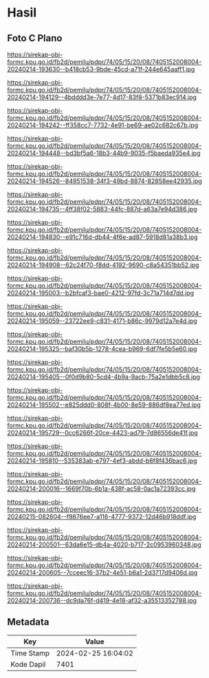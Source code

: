 # Hasil

## Foto C Plano

https://sirekap-obj-formc.kpu.go.id/fb2d/pemilu/pdpr/74/05/15/20/08/7405152008004-20240214-193630--b418cb53-9bde-45cd-a71f-244e645aaff1.jpg

https://sirekap-obj-formc.kpu.go.id/fb2d/pemilu/pdpr/74/05/15/20/08/7405152008004-20240214-194129--4bdddd3e-7e77-4d17-83f8-5371b83ec914.jpg

https://sirekap-obj-formc.kpu.go.id/fb2d/pemilu/pdpr/74/05/15/20/08/7405152008004-20240214-194242--ff358cc7-7732-4e91-be69-ae02c682c67b.jpg

https://sirekap-obj-formc.kpu.go.id/fb2d/pemilu/pdpr/74/05/15/20/08/7405152008004-20240214-194448--bd3bf5a6-18b3-44b9-9035-f5baeda935e4.jpg

https://sirekap-obj-formc.kpu.go.id/fb2d/pemilu/pdpr/74/05/15/20/08/7405152008004-20240214-194526--84951538-34f3-49bd-8874-82858ee42935.jpg

https://sirekap-obj-formc.kpu.go.id/fb2d/pemilu/pdpr/74/05/15/20/08/7405152008004-20240214-194735--4ff38f02-5883-44fc-887d-a63a7e94d386.jpg

https://sirekap-obj-formc.kpu.go.id/fb2d/pemilu/pdpr/74/05/15/20/08/7405152008004-20240214-194830--e91c716d-db44-4f6e-ad87-5918d81a38b3.jpg

https://sirekap-obj-formc.kpu.go.id/fb2d/pemilu/pdpr/74/05/15/20/08/7405152008004-20240214-194908--62c24f70-f8dd-4192-9690-c8a54351bb52.jpg

https://sirekap-obj-formc.kpu.go.id/fb2d/pemilu/pdpr/74/05/15/20/08/7405152008004-20240214-195003--b2bfcaf3-bae0-4212-97fd-3c71a714d7dd.jpg

https://sirekap-obj-formc.kpu.go.id/fb2d/pemilu/pdpr/74/05/15/20/08/7405152008004-20240214-195059--23722ee9-c831-4171-b86c-9979d12a7e4d.jpg

https://sirekap-obj-formc.kpu.go.id/fb2d/pemilu/pdpr/74/05/15/20/08/7405152008004-20240214-195325--baf30b5b-1278-4cea-b969-6df7fe5b5e60.jpg

https://sirekap-obj-formc.kpu.go.id/fb2d/pemilu/pdpr/74/05/15/20/08/7405152008004-20240214-195405--0f0d9b80-5cd4-4b9a-9acb-75a2e1dbb5c8.jpg

https://sirekap-obj-formc.kpu.go.id/fb2d/pemilu/pdpr/74/05/15/20/08/7405152008004-20240214-195502--e825ddd0-808f-4b00-8e59-886df8ea77ed.jpg

https://sirekap-obj-formc.kpu.go.id/fb2d/pemilu/pdpr/74/05/15/20/08/7405152008004-20240214-195729--0cc6266f-20ce-4423-ad79-7d86556de41f.jpg

https://sirekap-obj-formc.kpu.go.id/fb2d/pemilu/pdpr/74/05/15/20/08/7405152008004-20240214-195810--535383ab-e797-4ef3-abdd-b6f8f436bac6.jpg

https://sirekap-obj-formc.kpu.go.id/fb2d/pemilu/pdpr/74/05/15/20/08/7405152008004-20240214-200016--1669f70b-6b1a-438f-ac58-0ac1a72393cc.jpg

https://sirekap-obj-formc.kpu.go.id/fb2d/pemilu/pdpr/74/05/15/20/08/7405152008004-20240215-082604--f9876ee7-a116-4777-9372-12d46b918ddf.jpg

https://sirekap-obj-formc.kpu.go.id/fb2d/pemilu/pdpr/74/05/15/20/08/7405152008004-20240214-200501--63da6e15-db4a-4020-b717-2c0953960348.jpg

https://sirekap-obj-formc.kpu.go.id/fb2d/pemilu/pdpr/74/05/15/20/08/7405152008004-20240214-200605--7cceec16-37b2-4e51-b6a1-2d3717d9406d.jpg

https://sirekap-obj-formc.kpu.go.id/fb2d/pemilu/pdpr/74/05/15/20/08/7405152008004-20240214-200736--dc9da76f-d419-4e18-af32-a35513352788.jpg


## Metadata

| Key        | Value               |
| ---------- | ------------------- |
| Time Stamp | 2024-02-25 16:04:02 |
| Kode Dapil | 7401                |



